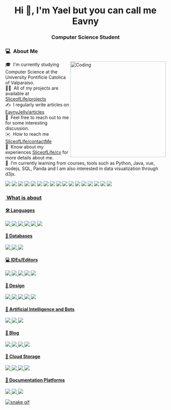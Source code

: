 <h1 align="center">Hi 👋, I'm Yael but you can call me Eavny</h1>
<h3 align="center">Computer Science Student</h3>


### 💻 &nbsp;About Me
<img align="right" alt="Coding" width="300" src="https://cdn.dribbble.com/users/1277312/screenshots/14733298/media/39b1045e593737587dd60e42c8422d1f.gif" >


🎓 &nbsp;I'm currently studying Computer Science at the University Pontificie Catolica of Valparaiso.\
👨‍💻 &nbsp;All of my projects are available at [SliceofLife/projects](SliceofLife/projects)\
✍️ &nbsp;I regularly write articles on [EavnyJelly/articles](EavnyJelly/articles)\
💬 &nbsp;Feel free to reach out to me for some interesting discussion.\
✉️ &nbsp;How to reach me [SliceofLife/contactMe](SliceofLife/contactMe)\
📄 &nbsp;Know about my experiences [SliceofLife/cv](SliceofLife/cv) for more details about me.\
🌱 &nbsp;I’m currently learning from courses, tools such as Python, Java, vue, nodejs, SQL, Panda and I am also interested in data visualization through d3js.

<span>
  <img src="https://img.shields.io/badge/Codecademy-FFF0E5?style=for-the-badge&logo=codecademy&logoColor=1F243A"/>
  <img src="https://img.shields.io/badge/Coursera-%230056D2.svg?style=for-the-badge&logo=Coursera&logoColor=white"/>
  <img src="https://img.shields.io/badge/Duolingo-%234DC730.svg?style=for-the-badge&logo=Duolingo&logoColor=white"/>
  <img src="https://img.shields.io/badge/Freecodecamp-%23123.svg?&style=for-the-badge&logo=freecodecamp&logoColor=green"/>
  <img src="https://img.shields.io/badge/Google%20Scholar-4285F4?style=for-the-badge&logo=google-scholar&logoColor=white"/>
  <img src="https://img.shields.io/badge/KhanAcademy-%2314BF96.svg?style=for-the-badge&logo=KhanAcademy&logoColor=white"/>
  <img src="https://img.shields.io/badge/Microsoft_Learn-258ffa?style=for-the-badge&logo=microsoft&logoColor=white"/>
  <img src="https://img.shields.io/badge/scrimba-2B283A?style=for-the-badge&logo=scrimba&logoColor=white"/>
    <img src="https://img.shields.io/badge/CodeChef-%23964B00.svg?style=for-the-badge&logo=CodeChef&logoColor=white"/>
  <img src="https://img.shields.io/badge/Codeforces-445f9d?style=for-the-badge&logo=Codeforces&logoColor=white"/>
  <img src="https://img.shields.io/badge/Codepen-000000?style=for-the-badge&logo=codepen&logoColor=white"/>
  <img src="https://img.shields.io/badge/HackerEarth-%232C3454.svg?&style=for-the-badge&logo=HackerEarth&logoColor=Blue"/>
  <img src="https://img.shields.io/badge/-Hackerrank-2EC866?style=for-the-badge&logo=HackerRank&logoColor=white"/>
  <img src="https://img.shields.io/badge/Kaggle-035a7d?style=for-the-badge&logo=kaggle&logoColor=white"/>
  <img src="https://img.shields.io/badge/LeetCode-000000?style=for-the-badge&logo=LeetCode&logoColor=#d16c06"/>
  <img src="https://img.shields.io/badge/Reddit-%23FF4500.svg?style=for-the-badge&logo=Reddit&logoColor=white"/>
  <img src="https://img.shields.io/badge/XDA--Developers-%23AC6E2F.svg?style=for-the-badge&logo=XDA-Developers&logoColor=white"/>
</span>


<p align="left">
<a href="https://codepen.io/Jelly-the-scripter" 
<a href="https://dev.to/jellysav" 
<a href="https://www.kaggle.com/jellyavs" 
<a href="https://www.codechef.com/users/eavngelly" 
<a href="https://codeforces.com/profile/eavngjelly
<a href="https://www.leetcode.com/eavngjelly" 
</p>

### &nbsp;What is about
<h4 align="left">🛠 Languages</h4>
<span>
  <img src="https://img.shields.io/badge/css3-%231572B6.svg?style=for-the-badge&logo=css3&logoColor=white"/>
  <img src="https://img.shields.io/badge/c++-%2300599C.svg?style=for-the-badge&logo=c%2B%2B&logoColor=white"/>
  <img src="https://img.shields.io/badge/html5-%23E34F26.svg?style=for-the-badge&logo=html5&logoColor=white"/>
  <img src="https://img.shields.io/badge/javascript-%23323330.svg?style=for-the-badge&logo=javascript&logoColor=%23F7DF1E"/>
  <img src="https://img.shields.io/badge/python-3670A0?style=for-the-badge&logo=python&logoColor=ffdd54"/>
  <img src="https://img.shields.io/badge/r-%23276DC3.svg?style=for-the-badge&logo=r&logoColor=white"/>
</span>

<h4 align="left">💾 Databases</h4>
<span>
  <img src="https://img.shields.io/badge/mysql-4479A1.svg?style=for-the-badge&logo=mysql&logoColor=white"/>
  <img src="https://img.shields.io/badge/Microsoft%20SQL%20Server-CC2927?style=for-the-badge&logo=microsoft%20sql%20server&logoColor=white"/>
  <img src="https://img.shields.io/badge/MongoDB-%234ea94b.svg?style=for-the-badge&logo=mongodb&logoColor=white"/>
</span>

<h4 align="left">💻 IDEs/Editors</h4>
<span>
  <img src="https://img.shields.io/badge/Eclipse-FE7A16.svg?style=for-the-badge&logo=Eclipse&logoColor=white"/>
  <img src="https://img.shields.io/badge/jupyter-%23FA0F00.svg?style=for-the-badge&logo=jupyter&logoColor=white"/>
  <img src="https://img.shields.io/badge/Visual%20Studio%20Code-0078d7.svg?style=for-the-badge&logo=visual-studio-code&logoColor=white"/>
  <img src="https://img.shields.io/badge/Obsidian-%23483699.svg?style=for-the-badge&logo=obsidian&logoColor=white"/>
  <img src="https://img.shields.io/badge/RStudio-4285F4?style=for-the-badge&logo=rstudio&logoColor=white"/>
</span>

<h4 align="left">🎨 Design</h4>
<span>
  <img src="https://img.shields.io/badge/adobe-%23FF0000.svg?style=for-the-badge&logo=adobe&logoColor=white"/>
  <img src="https://img.shields.io/badge/blender-%23F5792A.svg?style=for-the-badge&logo=blender&logoColor=white"/>
  <img src="https://img.shields.io/badge/Canva-%2300C4CC.svg?style=for-the-badge&logo=Canva&logoColor=white"/>
  <img src="https://img.shields.io/badge/figma-%23F24E1E.svg?style=for-the-badge&logo=figma&logoColor=white"/>
  <img src="https://img.shields.io/badge/-Storybook-FF4785?style=for-the-badge&logo=storybook&logoColor=white"/>
</span>

<h4 align="left">🤖 Artificial Intelligence and Bots</h4>
<span>
  <img src="https://img.shields.io/badge/chatGPT-74aa9c?style=for-the-badge&logo=openai&logoColor=white"/>
  <img src="https://img.shields.io/badge/github_copilot-8957E5?style=for-the-badge&logo=github-copilot&logoColor=white"/>
  <img src="https://img.shields.io/badge/google%20gemini-8E75B2?style=for-the-badge&logo=google%20gemini&logoColor=white"/>
</span>

<h4 align="left">📝 Blog</h4>
<span>
  <img src="https://img.shields.io/badge/Blogger-FF5722?style=for-the-badge&logo=blogger&logoColor=white"/>
  <img src="https://img.shields.io/badge/dev.to-0A0A0A?style=for-the-badge&logo=dev.to&logoColor=white"/>
  <img src="https://img.shields.io/badge/daily.dev-CE3DF3?style=for-the-badge&logo=daily.dev&logoColor=white"/>
  <img src="https://img.shields.io/badge/wix-000?style=for-the-badge&logo=wix&logoColor=white"/>
</span>


<h4 align="left">📂 Cloud Storage</h4>
<span>
  <img src="https://img.shields.io/badge/Google%20Drive-4285F4?style=for-the-badge&logo=googledrive&logoColor=white"/>
  <img src="https://img.shields.io/badge/OneDrive-0078D4.svg?style=for-the-badge&logo=microsoftonedrive&logoColor=white"/>
  <img src="https://img.shields.io/badge/Dropbox-%233B4D98.svg?style=for-the-badge&logo=Dropbox&logoColor=white"/>
  <img src="https://img.shields.io/badge/OneDrive-0078D4.svg?style=for-the-badge&logo=microsoftonedrive&logoColor=white"/>
</span>


<h4 align="left">📑 Documentation Platforms</h4>
<span>
  <img src="https://img.shields.io/badge/GitBook-%23000000.svg?style=for-the-badge&logo=gitbook&logoColor=white"/>
  <img src="https://img.shields.io/badge/Readthedocs-%23000000.svg?style=for-the-badge&logo=readthedocs&logoColor=white"/>
  <img src="https://img.shields.io/badge/Bookstack-%230288D1.svg?style=for-the-badge&logo=bookstack&logoColor=white"/>
</span>

![snake gif](https://github.com/JellySav/JellySav/blob/output/github-contribution-grid-snake.svg)

